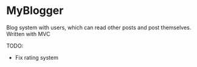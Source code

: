 # MyBlogger
Blog system with users, which can read other posts and post themselves. Written with MVC

TODO:
- Fix rating system
